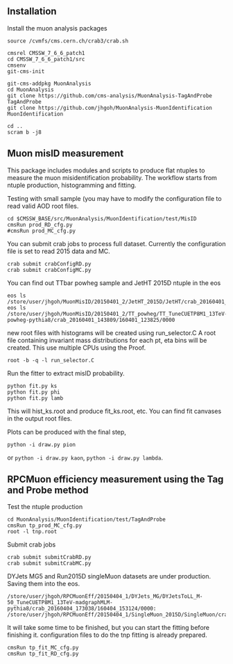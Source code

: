 ## Installation
Install the muon analysis packages
```
source /cvmfs/cms.cern.ch/crab3/crab.sh

cmsrel CMSSW_7_6_6_patch1
cd CMSSW_7_6_6_patch1/src
cmsenv
git-cms-init

git-cms-addpkg MuonAnalysis
cd MuonAnalysis
git clone https://github.com/cms-analysis/MuonAnalysis-TagAndProbe TagAndProbe
git clone https://github.com/jhgoh/MuonAnalysis-MuonIdentification MuonIdentification

cd ..
scram b -j8
```

## Muon misID measurement
This package includes modules and scripts to produce flat ntuples to measure the muon misidentification probability.
The workflow starts from ntuple production, histogramming and fitting.

Testing with small sample (you may have to modify the configuration file to read valid AOD root files.
```
cd $CMSSW_BASE/src/MuonAnalysis/MuonIdentification/test/MisID
cmsRun prod_RD_cfg.py
#cmsRun prod_MC_cfg.py
```

You can submit crab jobs to process full dataset. Currently the configuration file is set to read 2015 data and MC.

```
crab submit crabConfigRD.py
crab submit crabConfigMC.py
```

You can find out TTbar powheg sample and JetHT 2015D ntuple in the eos

```
eos ls /store/user/jhgoh/MuonMisID/20150401_2/JetHT_2015D/JetHT/crab_20160401_143746/160401_123805/0000
eos ls /store/user/jhgoh/MuonMisID/20150401_2/TT_powheg/TT_TuneCUETP8M1_13TeV-powheg-pythia8/crab_20160401_143809/160401_123825/0000
```

new root files with histograms will be created using run_selector.C
A root file containing invariant mass distributions for each pt, eta bins will be created. This use multiple CPUs using the Proof.

```
root -b -q -l run_selector.C
```

Run the fitter to extract misID probability.

```
python fit.py ks
python fit.py phi
python fit.py lamb
```

This will hist_ks.root and produce fit_ks.root, etc. You can find fit canvases in the output root files.

Plots can be produced with the final step,

```python -i draw.py pion```

or `python -i draw.py kaon`, `python -i draw.py lambda`.

## RPCMuon efficiency measurement using the Tag and Probe method

Test the ntuple production

```
cd MuonAnalysis/MuonIdentification/test/TagAndProbe
cmsRun tp_prod_MC_cfg.py
root -l tnp.root
```

Submit crab jobs

```
crab submit submitCrabRD.py
crab submit submitCrabMC.py
```

DYJets MG5 and Run2015D singleMuon datasets are under production. Saving them into the eos.

```
/store/user/jhgoh/RPCMuonEff/20150404_1/DYJets_MG/DYJetsToLL_M-50_TuneCUETP8M1_13TeV-madgraphMLM-pythia8/crab_20160404_173038/160404_153124/0000:
/store/user/jhgoh/RPCMuonEff/20150404_1/SingleMuon_2015D/SingleMuon/crab_20160404_173352/160404_153427/0000
```
It will take some time to be finished, but you can start the fitting before finishing it.
configuration files to do the tnp fitting is already prepared.

```
cmsRun tp_fit_MC_cfg.py
cmsRun tp_fit_RD_cfg.py
```
